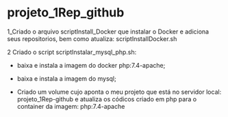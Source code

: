 # projeto_1Rep_github

1_Criado o arquivo scriptInstall_Docker que instalar o Docker e adiciona seus repositorios, bem como atualiza:
  scriptInstallDocker.sh

2 Criado o script scriptInstalar_mysql_php.sh:

- baixa e instala a imagem do docker php:7.4-apache;

- baixa e instala a imagem do mysql;

- Criado um volume cujo aponta o meu projeto que está no servidor local: projeto_1Rep-github e atualiza os códicos criado em php para o container da imagem: php:7.4-apache
